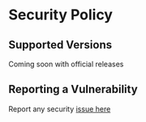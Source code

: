 # Security Policy

## Supported Versions

Coming soon with official releases

## Reporting a Vulnerability

Report any security [issue here](https://github.com/onlook-dev/studio/issues/new?assignees=&labels=bug&projects=&template=bug_report.md&title=%5BBug%5D+the+title+of+bug+report)